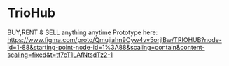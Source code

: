 # TrioHub
BUY,RENT &amp; SELL anything anytime
Prototype here:
https://www.figma.com/proto/Qmujiahn9Oyw4vv5orjlBw/TRIOHUB?node-id=1-88&starting-point-node-id=1%3A88&scaling=contain&content-scaling=fixed&t=tf7cT1LAfNtsdTz2-1
